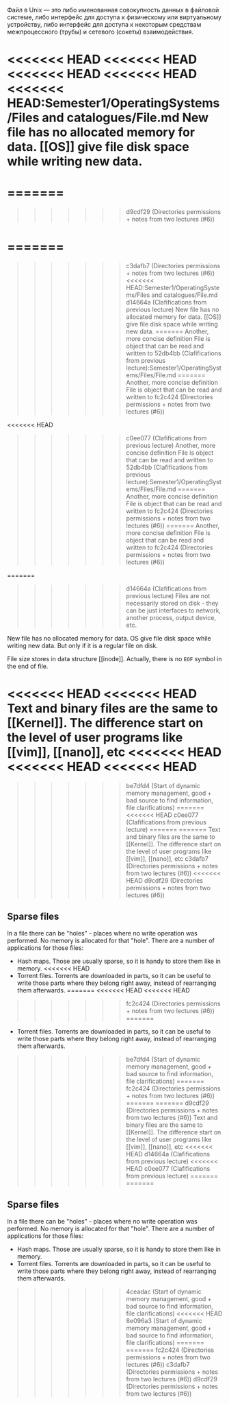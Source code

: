 Файл в Unix — это либо именованная совокупность данных в файловой системе, либо интерфейс для доступа к физическому или виртуальному устройству, либо интерфейс для доступа к некоторым средствам межпроцессного (трубы) и сетевого (сокеты) взаимодействия.

<<<<<<< HEAD
<<<<<<< HEAD
<<<<<<< HEAD
<<<<<<< HEAD
<<<<<<< HEAD:Semester1/OperatingSystems/Files and catalogues/File.md
New file has no allocated memory for data. [[OS]] give file disk space while writing new data.
=======
=======
=======
>>>>>>> d9cdf29 (Directories permissions + notes from two lectures (#6))

=======
=======
>>>>>>> c3dafb7 (Directories permissions + notes from two lectures (#6))
<<<<<<< HEAD:Semester1/OperatingSystems/Files and catalogues/File.md
>>>>>>> d14664a (Clafifications from previous lecture)
New file has no allocated memory for data. [[OS]] give file disk space while writing new data.
=======
Another, more concise definition
> File is object that can be read and written to
>>>>>>> 52db4bb (Clafifications from previous lecture):Semester1/OperatingSystems/Files/File.md
=======
Another, more concise definition
> File is object that can be read and written to
>>>>>>> fc2c424 (Directories permissions + notes from two lectures (#6))

<<<<<<< HEAD
>>>>>>> c0ee077 (Clafifications from previous lecture)
Another, more concise definition
> File is object that can be read and written to
>>>>>>> 52db4bb (Clafifications from previous lecture):Semester1/OperatingSystems/Files/File.md
=======
Another, more concise definition
> File is object that can be read and written to
>>>>>>> fc2c424 (Directories permissions + notes from two lectures (#6))
=======
Another, more concise definition
> File is object that can be read and written to
>>>>>>> fc2c424 (Directories permissions + notes from two lectures (#6))

=======
>>>>>>> d14664a (Clafifications from previous lecture)
Files are not necessarily stored on disk - they can be just interfaces to network, another process, output device, etc.

New file has no allocated memory for data. OS give file disk space while writing new data. But only if it is a regular file on disk.

File size stores in data structure [[inode]]. Actually, there is no `EOF` symbol in the end of file.

<<<<<<< HEAD
<<<<<<< HEAD
Text and binary files are the same to [[Kernel]]. The difference start on the level of user programs like [[vim]], [[nano]], etc
<<<<<<< HEAD
<<<<<<< HEAD
<<<<<<< HEAD
=======
>>>>>>> be7dfd4 (Start of dynamic memory management, good + bad source to find information, file clarifications)
=======
<<<<<<< HEAD
>>>>>>> c0ee077 (Clafifications from previous lecture)
=======
=======
Text and binary files are the same to [[Kernel]]. The difference start on the level of user programs like [[vim]], [[nano]], etc
>>>>>>> c3dafb7 (Directories permissions + notes from two lectures (#6))
<<<<<<< HEAD
>>>>>>> d9cdf29 (Directories permissions + notes from two lectures (#6))

## Sparse files
In a file there can be "holes" - places where no write operation was performed. No memory is allocated for that "hole". There are a number of applications for those files:
- Hash maps. Those are usually sparse, so it is handy to store them like in memory.
<<<<<<< HEAD
- Torrent files. Torrents are downloaded in parts, so it can be useful to write those parts where they belong right away, instead of rearranging them afterwards.
=======
<<<<<<< HEAD
<<<<<<< HEAD
>>>>>>> fc2c424 (Directories permissions + notes from two lectures (#6))
=======
- Torrent files. Torrents are downloaded in parts, so it can be useful to write those parts where they belong right away, instead of rearranging them afterwards.
>>>>>>> be7dfd4 (Start of dynamic memory management, good + bad source to find information, file clarifications)
=======
>>>>>>> fc2c424 (Directories permissions + notes from two lectures (#6))
=======
=======
>>>>>>> d9cdf29 (Directories permissions + notes from two lectures (#6))
Text and binary files are the same to [[Kernel]]. The difference start on the level of user programs like [[vim]], [[nano]], etc
<<<<<<< HEAD
>>>>>>> d14664a (Clafifications from previous lecture)
<<<<<<< HEAD
>>>>>>> c0ee077 (Clafifications from previous lecture)
=======
=======

## Sparse files
In a file there can be "holes" - places where no write operation was performed. No memory is allocated for that "hole". There are a number of applications for those files:
- Hash maps. Those are usually sparse, so it is handy to store them like in memory.
- Torrent files. Torrents are downloaded in parts, so it can be useful to write those parts where they belong right away, instead of rearranging them afterwards.
>>>>>>> 4ceadac (Start of dynamic memory management, good + bad source to find information, file clarifications)
<<<<<<< HEAD
>>>>>>> 8e096a3 (Start of dynamic memory management, good + bad source to find information, file clarifications)
=======
=======
>>>>>>> fc2c424 (Directories permissions + notes from two lectures (#6))
>>>>>>> c3dafb7 (Directories permissions + notes from two lectures (#6))
>>>>>>> d9cdf29 (Directories permissions + notes from two lectures (#6))
